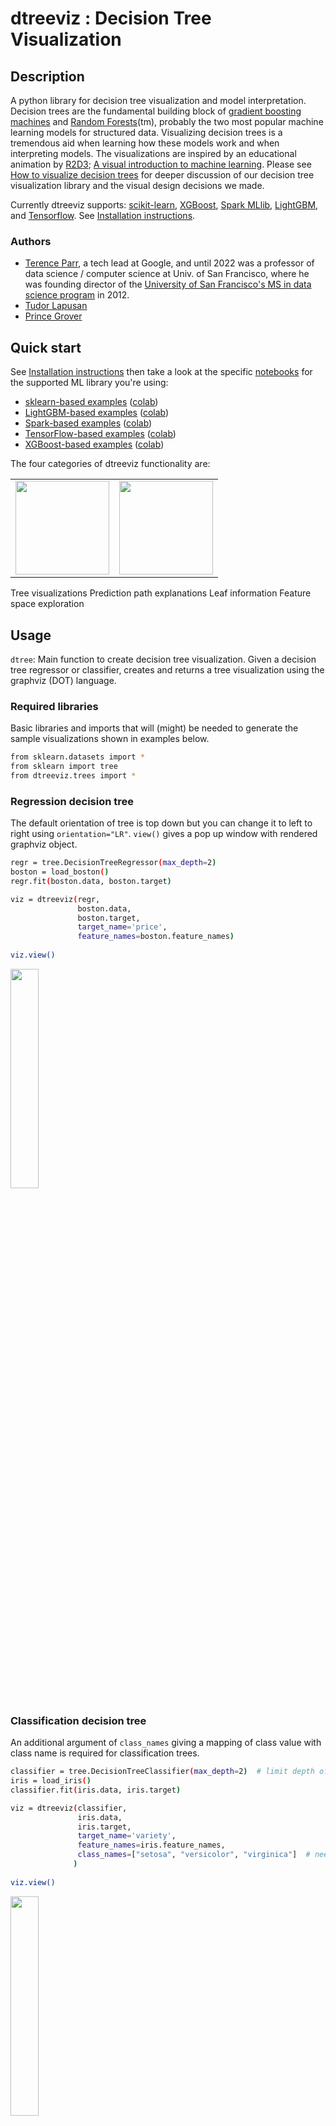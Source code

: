 # dtreeviz : Decision Tree Visualization

## Description

A python library for decision tree visualization and model interpretation.  Decision trees are the fundamental building block of [gradient boosting machines](http://explained.ai/gradient-boosting/index.html) and [Random Forests](https://en.wikipedia.org/wiki/Random_forest)(tm), probably the two most popular machine learning models for structured data.  Visualizing decision trees is a tremendous aid when learning how these models work and when interpreting models. The visualizations are inspired by an educational animation by [R2D3](http://www.r2d3.us/); [A visual introduction to machine learning](http://www.r2d3.us/visual-intro-to-machine-learning-part-1/). Please see [How to visualize decision trees](http://explained.ai/decision-tree-viz/index.html) for deeper discussion of our decision tree visualization library and the visual design decisions we made.

Currently dtreeviz supports: [scikit-learn](https://scikit-learn.org/stable), [XGBoost](https://xgboost.readthedocs.io/en/latest), [Spark MLlib](https://spark.apache.org/mllib/), [LightGBM](https://lightgbm.readthedocs.io/en/latest/), and [Tensorflow](https://www.tensorflow.org/decision_forests).  See [Installation instructions](README.md#Install).

### Authors

* [Terence Parr](https://explained.ai/), a tech lead at Google, and until 2022 was a professor of data science / computer science at Univ. of San Francisco, where he was founding director of the [University of San Francisco's MS in data science program](https://www.usfca.edu/arts-sciences/graduate-programs/data-science) in 2012.
* [Tudor Lapusan](https://www.linkedin.com/in/tudor-lapusan-5902593b/)
* [Prince Grover](https://www.linkedin.com/in/groverpr)

## Quick start

See [Installation instructions](README.md#Install) then take a look at the specific [notebooks](https://github.com/parrt/dtreeviz/tree/master/notebooks) for the supported ML library you're using:

* [sklearn-based examples](notebooks/dtreeviz_sklearn_visualisations.ipynb) ([colab](https://colab.research.google.com/github/parrt/dtreeviz/blob/master/notebooks/dtreeviz_sklearn_visualisations.ipynb))
* [LightGBM-based examples](notebooks/dtreeviz_lightgbm_visualisations.ipynb) ([colab](https://colab.research.google.com/github/parrt/dtreeviz/blob/master/notebooks/dtreeviz_lightgbm_visualisations.ipynb))
* [Spark-based examples](notebooks/dtreeviz_spark_visualisations.ipynb) ([colab](https://colab.research.google.com/github/parrt/dtreeviz/blob/master/notebooks/dtreeviz_spark_visualisations.ipynb))
* [TensorFlow-based examples](notebooks/dtreeviz_tensorflow_visualisations.ipynb) ([colab](https://colab.research.google.com/github/parrt/dtreeviz/blob/master/notebooks/dtreeviz_tensorflow_visualisations.ipynb))
* [XGBoost-based examples](notebooks/dtreeviz_xgboost_visualisations.ipynb) ([colab](https://colab.research.google.com/github/parrt/dtreeviz/blob/master/notebooks/dtreeviz_xgboost_visualisations.ipynb))


The four categories of dtreeviz functionality are:

<table style="border: none; width=100%">
<tr>
<td><img src="testing/samples/iris-TD-2.svg" width="150"></td>
<td><img src="testing/samples/boston-TD-2.svg" width="150"></td>
</tr>
</table>

Tree visualizations
Prediction path explanations
Leaf information
Feature space exploration

## Usage

`dtree`: Main function to create decision tree visualization. Given a decision tree regressor or classifier, creates and returns a tree visualization using the graphviz (DOT) language.

### Required libraries

Basic libraries and imports that will (might) be needed to generate the sample visualizations shown in examples below. 
 
```bash
from sklearn.datasets import *
from sklearn import tree
from dtreeviz.trees import *
```

### Regression decision tree

The default orientation of tree is top down but you can change it to left to right using `orientation="LR"`. `view()` gives a pop up window with rendered graphviz object. 

```bash
regr = tree.DecisionTreeRegressor(max_depth=2)
boston = load_boston()
regr.fit(boston.data, boston.target)

viz = dtreeviz(regr,
               boston.data,
               boston.target,
               target_name='price',
               feature_names=boston.feature_names)
              
viz.view()              
```
  
<img src=testing/samples/boston-TD-2.svg width=30%>
  
  
### Classification decision tree

An additional argument of `class_names` giving a mapping of class value with class name is required for classification trees. 

```bash
classifier = tree.DecisionTreeClassifier(max_depth=2)  # limit depth of tree
iris = load_iris()
classifier.fit(iris.data, iris.target)

viz = dtreeviz(classifier, 
               iris.data, 
               iris.target,
               target_name='variety',
               feature_names=iris.feature_names, 
               class_names=["setosa", "versicolor", "virginica"]  # need class_names for classifier
              )  
              
viz.view() 
```

<img src=testing/samples/iris-TD-2.svg width=30%>

### Prediction path

Highlights the decision nodes in which the feature value of single observation passed in argument `X` falls. Gives feature values of the observation and highlights features which are used by tree to traverse path. 
  
```bash
regr = tree.DecisionTreeRegressor(max_depth=2)  # limit depth of tree
diabetes = load_diabetes()
regr.fit(diabetes.data, diabetes.target)
X = diabetes.data[np.random.randint(0, len(diabetes.data)),:]  # random sample from training

viz = dtreeviz(regr,
               diabetes.data, 
               diabetes.target, 
               target_name='value', 
               orientation ='LR',  # left-right orientation
               feature_names=diabetes.feature_names,
               X=X)  # need to give single observation for prediction
              
viz.view()  
```

<img src=testing/samples/diabetes-LR-2-X.svg width=100% height=50%>

If you want to visualize just the prediction path, you need to set parameter _show_just_path=True_

```bash
dtreeviz(regr,
        diabetes.data, 
        diabetes.target, 
        target_name='value', 
        orientation ='TD',  # top-down orientation
        feature_names=diabetes.feature_names,
        X=X, # need to give single observation for prediction
        show_just_path=True     
        )
```

<img src="https://user-images.githubusercontent.com/12815158/94368231-b17ce900-00eb-11eb-8e2d-89a0e927e494.png" width="30%">

#### Explain prediction path

These visualizations are useful to explain to somebody, without machine learning skills, why your model made that specific prediction. <br/> In case of `explanation_type=plain_english`, it searches in prediction path and find feature value ranges.  

```
X = dataset[features].iloc[10]
print(X)
Pclass              3.0
Age                 4.0
Fare               16.7
Sex_label           0.0
Cabin_label       145.0
Embarked_label      2.0

print(explain_prediction_path(tree_classifier, X, feature_names=features, explanation_type="plain_english"))
2.5 <= Pclass 
Age < 36.5
Fare < 23.35
Sex_label < 0.5
``` 

In case of `explanation_type=sklearn_default` (available only for scikit-learn), we can visualize the features' importance involved in prediction path only. 
Features' importance is calculated based on mean decrease in impurity. <br> 
Check [Beware Default Random Forest Importances](https://explained.ai/rf-importance/index.html) article for a comparison between features' importance based on mean decrease in impurity vs permutation importance.

```
explain_prediction_path(tree_classifier, X, feature_names=features, explanation_type="sklearn_default")
```

<img src="https://user-images.githubusercontent.com/12815158/94448483-9d042380-01b3-11eb-95f6-a973f1b7092a.png" width="30%"/>

### Decision tree without scatterplot or histograms for decision nodes

Simple tree without histograms or scatterplots for decision nodes. 
Use argument `fancy=False`  
  
```bash
classifier = tree.DecisionTreeClassifier(max_depth=4)  # limit depth of tree
cancer = load_breast_cancer()
classifier.fit(cancer.data, cancer.target)

viz = dtreeviz(classifier,
              cancer.data,
              cancer.target,
              target_name='cancer',
              feature_names=cancer.feature_names, 
              class_names=["malignant", "benign"],
              fancy=False )  # fance=False to remove histograms/scatterplots from decision nodes
              
viz.view() 
```

<img src=testing/samples/breast_cancer-TD-4-simple.svg width=60%>

For more examples and different implementations, please see the jupyter [notebook](notebooks/examples.ipynb) full of examples.

### Regression univariate feature-target space

<img src="https://user-images.githubusercontent.com/178777/49105092-9b264d80-f234-11e8-9d67-cc58c47016ca.png" width="30%">

```python
import pandas as pd
import matplotlib.pyplot as plt
from sklearn.tree import DecisionTreeRegressor
from dtreeviz.trees import *

df_cars = pd.read_csv("cars.csv")
X, y = df_cars[['WGT']], df_cars['MPG']

dt = DecisionTreeRegressor(max_depth=3, criterion="mae")
dt.fit(X, y)

fig = plt.figure()
ax = fig.gca()
rtreeviz_univar(dt, X, y, 'WGT', 'MPG', ax=ax)
plt.show()
```

### Regression bivariate feature-target space

<img src="https://user-images.githubusercontent.com/178777/49104999-4edb0d80-f234-11e8-9010-73b7c0ba5fb9.png" width="30%">

```python
from mpl_toolkits.mplot3d import Axes3D
from sklearn.tree import DecisionTreeRegressor
from dtreeviz.trees import *

df_cars = pd.read_csv("cars.csv")
X = df_cars[['WGT','ENG']]
y = df_cars['MPG']

dt = DecisionTreeRegressor(max_depth=3, criterion="mae")
dt.fit(X, y)

figsize = (6,5)
fig = plt.figure(figsize=figsize)
ax = fig.add_subplot(111, projection='3d')

t = rtreeviz_bivar_3D(dt,
                      X, y,
                      feature_names=['Vehicle Weight', 'Horse Power'],
                      target_name='MPG',
                      fontsize=14,
                      elev=20,
                      azim=25,
                      dist=8.2,
                      show={'splits','title'},
                      ax=ax)
plt.show()
```

### Regression bivariate feature-target space heatmap

<img src="https://user-images.githubusercontent.com/178777/49107627-08d57800-f23b-11e8-85a2-ab5894055092.png" width="30%">

```python
from sklearn.tree import DecisionTreeRegressor
from dtreeviz.trees import *

df_cars = pd.read_csv("cars.csv")
X = df_cars[['WGT','ENG']]
y = df_cars['MPG']

dt = DecisionTreeRegressor(max_depth=3, criterion="mae")
dt.fit(X, y)

t = rtreeviz_bivar_heatmap(dt,
                           X, y,
                           feature_names=['Vehicle Weight', 'Horse Power'],
                           fontsize=14)

plt.show()
```

### Classification univariate feature-target space

<img src="https://user-images.githubusercontent.com/178777/49105084-9497d600-f234-11e8-9097-56835558c1a6.png" width="30%">

```python
from sklearn.tree import DecisionTreeClassifier
from dtreeviz.trees import *

know = pd.read_csv("knowledge.csv")
class_names = ['very_low', 'Low', 'Middle', 'High']
know['UNS'] = know['UNS'].map({n: i for i, n in enumerate(class_names)})

X = know[['PEG']]
y = know['UNS']

dt = DecisionTreeClassifier(max_depth=3)
dt.fit(X, y)

ct = ctreeviz_univar(dt, X, y,
                     feature_names = ['PEG'],
                     class_names=class_names,
                     target_name='Knowledge',
                     nbins=40, gtype='strip',
                     show={'splits','title'})
plt.tight_layout()
plt.show()
```

### Classification bivariate feature-target space

<img src="https://user-images.githubusercontent.com/178777/49105085-9792c680-f234-11e8-8af5-bc2fde950ab1.png" width="30%">

```python
from sklearn.tree import DecisionTreeClassifier
from dtreeviz.trees import *

know = pd.read_csv("knowledge.csv")
print(know)
class_names = ['very_low', 'Low', 'Middle', 'High']
know['UNS'] = know['UNS'].map({n: i for i, n in enumerate(class_names)})

X = know[['PEG','LPR']]
y = know['UNS']

dt = DecisionTreeClassifier(max_depth=3)
dt.fit(X, y)

ct = ctreeviz_bivar(dt, X, y,
                    feature_names = ['PEG','LPR'],
                    class_names=class_names,
                    target_name='Knowledge')
plt.tight_layout()
plt.show()
```

### Leaf node purity

Leaf purity affects prediction confidence. <br>
For classification leaf purity is calculated based on majority target class (gini, entropy) and for regression is calculated based on target variance values. <br> 
Leaves with low variance among the target values (regression) or an overwhelming majority target class (classification) are much more reliable predictors.
When we have a decision tree with a high depth, it can be difficult to get an overview about all leaves purities. That's why we created a specialized visualization only for leaves purities.

*display_type* can take values 'plot' (default), 'hist' or 'text'

```
viz_leaf_criterion(tree_classifier, display_type = "plot")
```

<img src="https://user-images.githubusercontent.com/12815158/94367215-f271ff00-00e5-11eb-802c-d5f486c45ab4.png" width="30%"/>

### Leaf node samples

It's also important to take a look at the number of samples from leaves. For example, we can have a leaf with a good purity but very few samples, which is a sign of overfitting.
The ideal scenario would be to have a leaf with good purity which is based on a significant number of samples.

*display_type* can take values 'plot' (default), 'hist' or 'text'

```
viz_leaf_samples(tree_classifier, dataset[features], display_type='plot')
``` 

<img src='https://user-images.githubusercontent.com/12815158/94367931-264f2380-00ea-11eb-9588-525c58528c1e.png' width='30%'/>

#### Leaf node samples for classification

This is a specialized visualization for classification. It helps also to see the distribution of target class values from leaf samples.
```
ctreeviz_leaf_samples(tree_classifier, dataset[features], dataset[target])
```
<img src="https://user-images.githubusercontent.com/12815158/94368065-eccae800-00ea-11eb-8fd6-250192ad6471.png" width="30%"/>

### Leaf plots

Visualize leaf target distribution for regression decision trees.

```
viz_leaf_target(tree_regressor, dataset[features_reg], dataset[target_reg], features_reg, target_reg)
```

<img src="https://user-images.githubusercontent.com/12815158/94445430-19950300-01b0-11eb-9a5a-8f1672f11d94.png" width="20%"> 

##  Classification boundaries in feature space

With 1.3, we have introduced method `clfviz()` that illustrates one and two-dimensional feature space for classifiers, including colors the represent probabilities, decision boundaries, and misclassified entities. This method works with any model that answers method `predict_proba()` (and we also support Keras), so any model from scikit-learn should work. If you let us know about incompatibilities, we can support more models. There are lots of options would you can check out in the [api documentation](https://github.com/parrt/dtreeviz/blob/master/dtreeviz/classifiers.py). See [classifier-decision-boundaries.ipynb](https://github.com/parrt/dtreeviz/tree/master/notebooks/classifier-decision-boundaries.ipynb) and [classifier-boundary-animations.ipynb](https://github.com/parrt/dtreeviz/tree/master/notebooks/classifier-boundary-animations.ipynb).

```python
clfviz(rf, X, y, feature_names=['x1', 'x2'], markers=['o','X','s','D'], target_name='smiley')
```
<img width="30%" src="https://user-images.githubusercontent.com/178777/113516349-a12c4780-952e-11eb-86f3-0ae457eb500f.png">

```python
clfviz(rf,x,y,feature_names=['f27'],target_name='cancer')
```

<img width="30%" src="https://user-images.githubusercontent.com/178777/113516364-b608db00-952e-11eb-91cf-efe2386622f1.png">


```python
clfviz(rf,x,y,
       feature_names=['x2'],
       target_name = 'smiley',
       colors={'scatter_marker_alpha':.2})
```

<img width="30%" src="https://user-images.githubusercontent.com/178777/113516379-d5076d00-952e-11eb-955e-1dd7c09f2f29.png">

Sometimes it's helpful to see animations that change some of the hyper parameters. If you look in notebook [classifier-boundary-animations.ipynb](https://github.com/parrt/dtreeviz/tree/master/notebooks/classifier-boundary-animations.ipynb), you will see code that generates animations such as the following (animated png files):

<img width="30%" src="testing/samples/smiley-dtree-maxdepth.png">&nbsp;<img width="30%" src="testing/samples/smiley-numtrees.png">


## Visualization methods setup

Starting with dtreeviz 1.0 version, we refactored the concept of ShadowDecTree. If we want to add a new ML library in dtreeviz, we just need to add a new implementation of ShadowDecTree API, like ShadowSKDTree, ShadowXGBDTree or ShadowSparkTree. 
   
Initializing a ShadowSKDTree object:

```
sk_dtree = ShadowSKDTree(tree_classifier, dataset[features], dataset[target], features, target, [0, 1])
```

Once we have the object initialized, we can used it to create all the visualizations, like : 

```
dtreeviz(sk_dtree)
```

```
viz_leaf_samples(sk_dtree)
```

```
viz_leaf_criterion(sk_dtree)
```

In this way, we reduced substantially the list of parameters required for each visualization and it's also more efficient in terms of computing power.

You can check the [notebooks](https://github.com/parrt/dtreeviz/tree/master/notebooks) section for more examples of using ShadowSKDTree, ShadowXGBDTree or ShadowSparkTree.

## Install dtreeviz locally

Make sure to follow the install guidelines above.

To push the `dtreeviz` library to your local egg cache (force updates) during development, do this (from anaconda prompt on Windows):
 
```bash 
python setup.py install -f
```

E.g., on Terence's box, it add `/Users/parrt/anaconda3/lib/python3.6/site-packages/dtreeviz-0.3-py3.6.egg`.

## Customize colors

Each function has an optional parameter `colors` which allows passing a dictionary of colors which is used in the plot. For an example of each parameter have a look at this [notebook](notebooks/colors.ipynb).

### Example

```python
dtreeviz.trees.dtreeviz(regr,
                        boston.data,
                        boston.target,
                        target_name='price',
                        feature_names=boston.feature_names,
                        colors={'scatter_marker': '#00ff00'})
```

would paint the scatter (dots) in red.

![Green plot](testing/samples/colors_scatter_marker.svg)

### Parameters

The colors are defined in `colors.py`, all options and default parameters are shown below.


```python
    COLORS = {'scatter_edge': GREY,         
              'scatter_marker': BLUE,
              'split_line': GREY,
              'mean_line': '#f46d43',
              'axis_label': GREY,
              'title': GREY,
              'legend_title': GREY,
              'legend_edge': GREY,
              'edge': GREY,
              'color_map_min': '#c7e9b4',
              'color_map_max': '#081d58',
              'classes': color_blind_friendly_colors,
              'rect_edge': GREY,
              'text': GREY,
              'highlight': HIGHLIGHT_COLOR,
              'wedge': WEDGE_COLOR,
              'text_wedge': WEDGE_COLOR,
              'arrow': GREY,
              'node_label': GREY,
              'tick_label': GREY,
              'leaf_label': GREY,
              'pie': GREY,
              }
```          

The color needs be in a format [matplotlib](https://matplotlib.org/2.0.2/api/colors_api.html) can interpret, e.g. a html hex like `'#eeefff'` .

`classes` needs to be a list of lists of colors with a minimum length of your number of colors. The index is the number of classes and the list with this index needs to have the same amount of colors.  

## Installation

Install anaconda3 on your system, if not already done.

You might verify that you do not have conda-installed graphviz-related packages installed because dtreeviz needs the pip versions; you can remove them from conda space by doing:

```bash
conda uninstall python-graphviz
conda uninstall graphviz
```

To install (Python >=3.6 only), do this (from Anaconda Prompt on Windows!):

```bash
pip install dtreeviz             # install dtreeviz for sklearn
pip install dtreeviz[xgboost]    # install XGBoost related dependency
pip install dtreeviz[pyspark]    # install pyspark related dependency
pip install dtreeviz[lightgbm]   # install LightGBM related dependency
```

This should also pull in the `graphviz` Python library (>=0.9), which we are using for platform specific stuff.

**Limitations.** Only svg files can be generated at this time, which reduces dependencies and dramatically simplifies install process.

Please email [Terence](mailto:parrt@cs.usfca.edu) with any helpful notes on making dtreeviz work (better) on other platforms. Thanks! 

For your specific platform, please see the following subsections.

### Mac

Make sure to have the latest XCode installed and command-line tools installed. You can run `xcode-select --install` from the command-line to install those if XCode is already installed. You also have to sign the XCode license agreement, which you can do with `sudo xcodebuild -license` from command-line. The brew install shown next needs to build graphviz, so you need XCode set up properly.

You need the graphviz binary for `dot`. Make sure you have latest version (verified on 10.13, 10.14):

```bash
brew reinstall graphviz
```

Just to be sure, remove `dot` from any anaconda installation, for example:

```bash
rm ~/anaconda3/bin/dot
```

From command line, this command

```bash
dot -Tsvg
```

should work, in the sense that it just stares at you without giving an error. You can hit control-C to escape back to the shell.  Make sure that you are using the right `dot` as installed by brew:

```bash
$ which dot
/usr/local/bin/dot
$ ls -l $(which dot)
lrwxr-xr-x  1 parrt  wheel  33 May 26 11:04 /usr/local/bin/dot@ -> ../Cellar/graphviz/2.40.1/bin/dot
$
```

**Limitations.** Jupyter notebook has a bug where they do not show .svg files correctly, but Juypter Lab has no problem.

### Linux (Ubuntu 18.04)

To get the `dot` binary do:
 
```bash
sudo apt install graphviz
```

**Limitations.** The `view()` method works to pop up a new window and images appear inline for jupyter notebook but not jupyter lab (It gets an error parsing the SVG XML.)  The notebook images also have a font substitution from the Arial we use and so some text overlaps. Only .svg files can be generated on this platform.

### Windows 10

(Make sure to `pip install graphviz`, which is common to all platforms, and make sure to do this from Anaconda Prompt on Windows!)

[Download graphviz-2.38.msi](https://graphviz.gitlab.io/_pages/Download/Download_windows.html) and update your `Path` environment variable.  Add `C:\Program Files (x86)\Graphviz2.38\bin` to User path and `C:\Program Files (x86)\Graphviz2.38\bin\dot.exe` to System Path. It's windows so you might need a reboot after updating that environment variable.  You should see this from the Anaconda Prompt:

```
(base) C:\Users\Terence Parr>where dot
C:\Program Files (x86)\Graphviz2.38\bin\dot.exe
```

(Do not use `conda install -c conda-forge python-graphviz` as you get an old version of `graphviz` python library.)

Verify from the Anaconda Prompt that this works (capital `-V` not lowercase `-v`):

```
dot -V
```

If it doesn't work, you have a `Path` problem. I found the following test programs useful. The first one sees if Python can find `dot`:

```python
import os
import subprocess
proc = subprocess.Popen(['dot','-V'])
print( os.getenv('Path') )
```

The following version does the same thing except uses `graphviz` Python libraries backend support utilities, which is what we use in dtreeviz:

```python
import graphviz.backend as be
cmd = ["dot", "-V"]
stdout, stderr = be.run(cmd, capture_output=True, check=True, quiet=False)
print( stderr )
```

If you are having issues with run command you can try copying the following files from: https://github.com/xflr6/graphviz/tree/master/graphviz.

Place them in the AppData\Local\Continuum\anaconda3\Lib\site-packages\graphviz folder. 

Clean out the __pycache__ directory too.

Jupyter Lab and Jupyter notebook both show the inline .svg images well.

### Verify graphviz installation

Try making text file `t.dot` with content `digraph T { A -> B }` (paste that into a text editor, for example) and then running this from the command line:

```
dot -Tsvg -o t.svg t.dot
```

That should give a simple `t.svg` file that opens properly.  If you get errors from `dot`, it will not work from the dtreeviz python code.  If it can't find `dot` then you didn't update your `PATH` environment variable or there is some other install issue with `graphviz`.

### Limitations

Finally, don't use IE to view .svg files. Use Edge as they look much better. I suspect that IE is displaying them as a rasterized not vector images. Only .svg files can be generated on this platform.

## Feedback

We welcome info from users on how they use dtreeviz, what features they'd like, etc... via [email (to parrt)](mailto:parrt@antlr.org) or via an [issue](https://github.com/parrt/dtreeviz/issues).

## Useful Resources

* [How to visualize decision trees](http://explained.ai/decision-tree-viz/index.html)
* [How to explain gradient boosting](http://explained.ai/gradient-boosting/index.html)
* [The Mechanics of Machine Learning](https://mlbook.explained.ai/)
* [Animation by R2D3](http://www.r2d3.us/)
* [A visual introductionn to machine learning](http://www.r2d3.us/visual-intro-to-machine-learning-part-1/)
* [fast.ai's Introduction to Machine Learning for Coders MOOC](https://course18.fast.ai/ml.html)
* Stef van den Elzen's [Interactive Construction, Analysis and
Visualization of Decision Trees](http://alexandria.tue.nl/extra1/afstversl/wsk-i/elzen2011.pdf)
* Some similar feature-space visualizations in [Towards an effective cooperation of the user and the computer for classification, SIGKDD 2000](https://github.com/EE2dev/publications/blob/master/cooperativeClassification.pdf)
* [Beautiful Decisions: Inside BigML’s Decision Trees](https://blog.bigml.com/2012/01/23/beautiful-decisions-inside-bigmls-decision-trees/)
* "SunBurst" approach to tree visualization: [An evaluation of space-filling information visualizations
for depicting hierarchical structures](https://www.cc.gatech.edu/~john.stasko/papers/ijhcs00.pdf)

## License

This project is licensed under the terms of the MIT license, see [LICENSE](LICENSE).

## Deploy

OLD:

```
$ python setup.py sdist upload
``` 

NEW:

```
python3 -m build
twine upload dist/dtreeviz-1.4.0.tar.gz dist/dtreeviz-1.4.0-py3-none-any.whl 
```
